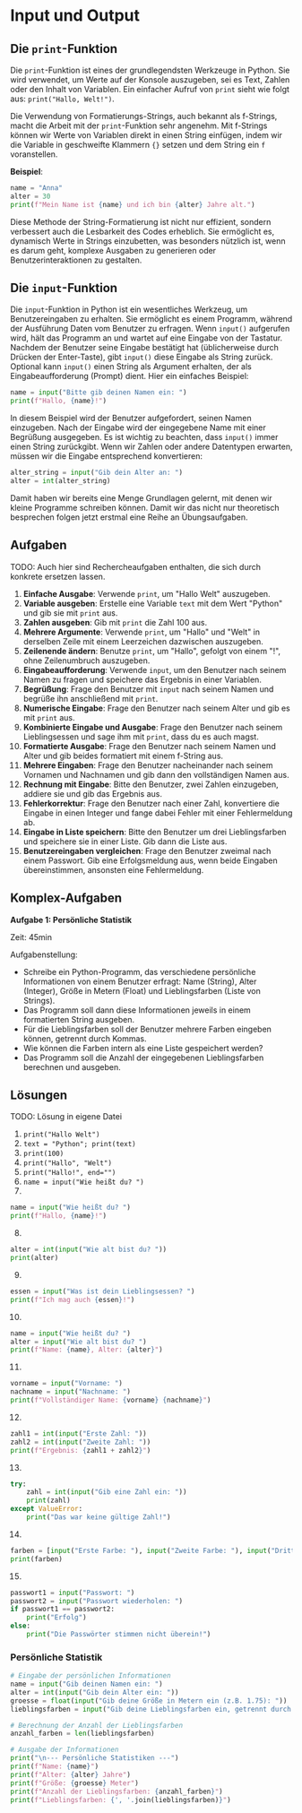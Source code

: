 
# Input und Output

## Die `print`-Funktion

Die `print`-Funktion ist eines der grundlegendsten Werkzeuge in Python. Sie wird verwendet, um Werte auf der Konsole 
auszugeben, sei es Text, Zahlen oder den Inhalt von Variablen. Ein einfacher Aufruf von `print` sieht wie folgt aus:
`print("Hallo, Welt!")`. 

Die Verwendung von Formatierungs-Strings, auch bekannt als f-Strings, macht die Arbeit mit der `print`-Funktion sehr
angenehm. Mit f-Strings können wir Werte von Variablen direkt in einen String einfügen, indem wir die Variable in 
geschweifte Klammern `{}` setzen und dem String ein `f` voranstellen.

**Beispiel**: 

```python
name = "Anna"
alter = 30
print(f"Mein Name ist {name} und ich bin {alter} Jahre alt.")
```

Diese Methode der String-Formatierung ist nicht nur effizient, sondern verbessert auch die Lesbarkeit des Codes 
erheblich. Sie ermöglicht es, dynamisch Werte in Strings einzubetten, was besonders nützlich ist, wenn es darum geht, 
komplexe Ausgaben zu generieren oder Benutzerinteraktionen zu gestalten.

## Die `input`-Funktion

Die `input`-Funktion in Python ist ein wesentliches Werkzeug, um Benutzereingaben zu erhalten. Sie ermöglicht es einem
Programm, während der Ausführung Daten vom Benutzer zu erfragen. Wenn `input()` aufgerufen wird, hält das Programm an
und wartet auf eine Eingabe von der Tastatur. Nachdem der Benutzer seine Eingabe bestätigt hat (üblicherweise 
durch Drücken der Enter-Taste), gibt `input()` diese Eingabe als String zurück. Optional kann `input()` einen 
String als Argument erhalten, der als Eingabeaufforderung (Prompt) dient. Hier ein einfaches Beispiel:

```python
name = input("Bitte gib deinen Namen ein: ")
print(f"Hallo, {name}!")
```

In diesem Beispiel wird der Benutzer aufgefordert, seinen Namen einzugeben. Nach der Eingabe wird der eingegebene 
Name mit einer Begrüßung ausgegeben. Es ist wichtig zu beachten, dass `input()` immer einen String zurückgibt. Wenn wir 
Zahlen oder andere Datentypen erwarten, müssen wir die Eingabe entsprechend konvertieren:

```python
alter_string = input("Gib dein Alter an: ")
alter = int(alter_string)
```

Damit haben wir bereits eine Menge Grundlagen gelernt, mit denen wir kleine Programme schreiben können. Damit wir das 
nicht nur theoretisch besprechen folgen jetzt erstmal eine Reihe an Übungsaufgaben.


## Aufgaben
TODO: Auch hier sind Rechercheaufgaben enthalten, die sich durch konkrete ersetzen lassen.
1. **Einfache Ausgabe**: Verwende `print`, um "Hallo Welt" auszugeben. 
2. **Variable ausgeben**: Erstelle eine Variable `text` mit dem Wert "Python" und gib sie mit `print` aus.
3. **Zahlen ausgeben**: Gib mit `print` die Zahl 100 aus. 
4. **Mehrere Argumente**: Verwende `print`, um "Hallo" und "Welt" in derselben Zeile mit einem Leerzeichen dazwischen
auszugeben. 
5. **Zeilenende ändern**: Benutze `print`, um "Hallo", gefolgt von einem "!", ohne Zeilenumbruch auszugeben. 
6. **Eingabeaufforderung**: Verwende `input`, um den Benutzer nach seinem Namen zu fragen und speichere das Ergebnis in
einer Variablen. 
7. **Begrüßung**: Frage den Benutzer mit `input` nach seinem Namen und begrüße ihn anschließend mit `print`. 
8. **Numerische Eingabe**: Frage den Benutzer nach seinem Alter und gib es mit `print` aus. 
9. **Kombinierte Eingabe und Ausgabe**: Frage den Benutzer nach seinem Lieblingsessen und sage ihm mit `print`, dass du 
es auch magst. 
10. **Formatierte Ausgabe**: Frage den Benutzer nach seinem Namen und Alter und gib beides formatiert mit einem
f-String aus. 
11. **Mehrere Eingaben**: Frage den Benutzer nacheinander nach seinem Vornamen und Nachnamen und gib dann den
vollständigen Namen aus. 
12. **Rechnung mit Eingabe**: Bitte den Benutzer, zwei Zahlen einzugeben, addiere sie und gib das Ergebnis aus. 
13. **Fehlerkorrektur**: Frage den Benutzer nach einer Zahl, konvertiere die Eingabe in einen Integer und fange dabei 
Fehler mit einer Fehlermeldung ab. 
14. **Eingabe in Liste speichern**: Bitte den Benutzer um drei Lieblingsfarben und speichere sie in einer Liste. Gib 
dann die Liste aus. 
15. **Benutzereingaben vergleichen**: Frage den Benutzer zweimal nach einem Passwort. Gib eine Erfolgsmeldung aus, 
wenn beide Eingaben übereinstimmen, ansonsten eine Fehlermeldung.

## Komplex-Aufgaben

**Aufgabe 1: Persönliche Statistik**

Zeit: 45min

Aufgabenstellung:

- Schreibe ein Python-Programm, das verschiedene persönliche Informationen von einem Benutzer erfragt: Name (String), Alter (Integer), Größe in Metern (Float) und Lieblingsfarben (Liste von Strings).
- Das Programm soll dann diese Informationen jeweils in einem formatierten String ausgeben.
- Für die Lieblingsfarben soll der Benutzer mehrere Farben eingeben können, getrennt durch Kommas.
- Wie können die Farben intern als eine Liste gespeichert werden?
- Das Programm soll die Anzahl der eingegebenen Lieblingsfarben berechnen und ausgeben.

## Lösungen
TODO: Lösung in eigene Datei
1. `print("Hallo Welt")`
2. `text = "Python"; print(text)`
3. `print(100)`
4. `print("Hallo", "Welt")`
5. `print("Hallo!", end="")`
6. `name = input("Wie heißt du? ")`
7. 
```python
name = input("Wie heißt du? ")
print(f"Hallo, {name}!")
```
8. 
```python
alter = int(input("Wie alt bist du? "))
print(alter)
```
9. 
```python
essen = input("Was ist dein Lieblingsessen? ")
print(f"Ich mag auch {essen}!")
```
10. 
```python
name = input("Wie heißt du? ")
alter = input("Wie alt bist du? ")
print(f"Name: {name}, Alter: {alter}")
```
11. 
```python
vorname = input("Vorname: ")
nachname = input("Nachname: ")
print(f"Vollständiger Name: {vorname} {nachname}")
```
12. 
```python
zahl1 = int(input("Erste Zahl: "))
zahl2 = int(input("Zweite Zahl: "))
print(f"Ergebnis: {zahl1 + zahl2}")
```
13. 
```python
try: 
    zahl = int(input("Gib eine Zahl ein: "))
    print(zahl) 
except ValueError: 
    print("Das war keine gültige Zahl!")
```
14. 
```python
farben = [input("Erste Farbe: "), input("Zweite Farbe: "), input("Dritte Farbe: ")]
print(farben)
```
15. 
```python 
passwort1 = input("Passwort: ")
passwort2 = input("Passwort wiederholen: ")
if passwort1 == passwort2:
    print("Erfolg")
else:
    print("Die Passwörter stimmen nicht überein!")
```

### **Persönliche Statistik**

```python
# Eingabe der persönlichen Informationen
name = input("Gib deinen Namen ein: ")
alter = int(input("Gib dein Alter ein: "))
groesse = float(input("Gib deine Größe in Metern ein (z.B. 1.75): "))
lieblingsfarben = input("Gib deine Lieblingsfarben ein, getrennt durch Kommas: ").split(',')

# Berechnung der Anzahl der Lieblingsfarben
anzahl_farben = len(lieblingsfarben)

# Ausgabe der Informationen
print("\n--- Persönliche Statistiken ---")
print(f"Name: {name}")
print(f"Alter: {alter} Jahre")
print(f"Größe: {groesse} Meter")
print(f"Anzahl der Lieblingsfarben: {anzahl_farben}")
print(f"Lieblingsfarben: {', '.join(lieblingsfarben)}")
```
